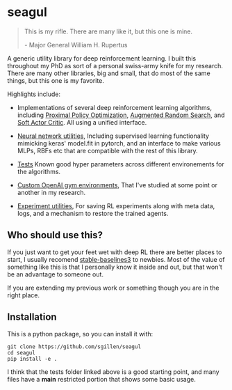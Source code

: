 # seagul

> This is my rifle. There are many like it, but this one is mine.
> 
>  \- Major General William H. Rupertus 


A generic utility library for deep reinforcement learning. I built this throughout my PhD as sort of a personal swiss-army knife for my research. There are many other libraries, big and small, that do most of the same things, but this one is my favorite. 

Highlights include:

- Implementations of several deep reinforcement learning algorithms, including [Proximal Policy Optimization](./seagul/rl/ppo),  [Augmented Random Search](./seagul/rl/ars), and [Soft Actor Critic](./seagul/rl/sac). All using a unified interface.

- [Neural network utilities](./seagul/nn.py), Including supervised learning functionality mimicking keras' model.fit in pytorch, and an interface to make various MLPs, RBFs etc that are compatible with the rest of this library.

- [Tests](./seagul/tests/) Known good hyper parameters across different environements for the algorithms. 

- [Custom OpenAI gym environments](./seagul/envs), That I've studied at some point or another in my research. 

- [Experiment utilities](./seagul/rl/run_utils), For saving RL experiments along with meta data, logs, and a mechanism to restore the trained agents.


## Who should use this?

If you just want to get your feet wet with deep RL there are better places to start, I usually recomend [stable-baselines3](https://github.com/DLR-RM/stable-baselines3) to newbies. Most of the value of something like this is that I personally know it inside and out, but that won't be an advantage to someone out. 

If you are extending my previous work or something though you are in the right place.

## Installation
This is a python package, so you can install it with:

```
git clone https://github.com/sgillen/seagul
cd seagul
pip install -e .
```

I think that the tests folder linked above is a good starting point, and many files have a __main__ restricted portion that shows some basic usage. 
